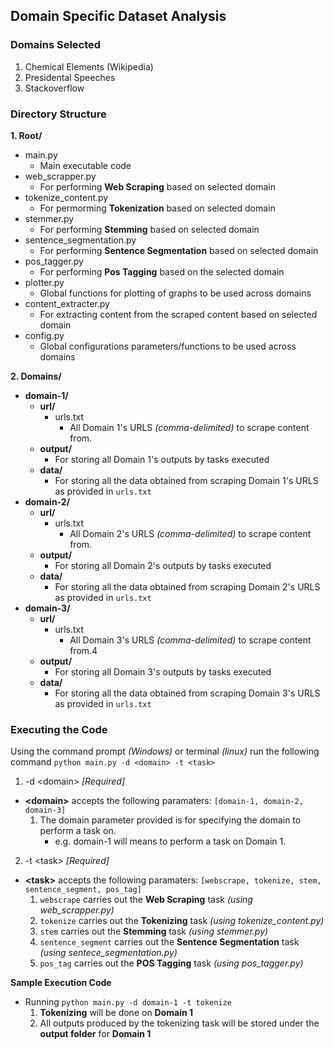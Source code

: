 ## Domain Specific Dataset Analysis
### Domains Selected
1. Chemical Elements (Wikipedia)
2. Presidental Speeches
3. Stackoverflow

### Directory Structure 
**1. Root/**
  - main.py 
    - Main executable code
  - web_scrapper.py
    - For performing **Web Scraping** based on selected domain
  - tokenize_content.py 
    - For permorming **Tokenization** based on selected domain
  - stemmer.py
    - For performing **Stemming** based on selected domain
  - sentence_segmentation.py
    - For performing **Sentence Segmentation** based on selected domain
  - pos_tagger.py
    - For performing **Pos Tagging** based on the selected domain
  - plotter.py 
    - Global functions for plotting of graphs to be used across domains
  - content_extracter.py
    - For extracting content from the scraped content based on selected domain
  - config.py
    - Global configurations parameters/functions to be used across domains
  
**2. Domains/**
  - **domain-1/**
    - **url/**
      - urls.txt 
        - All Domain 1's URLS *(comma-delimited)* to scrape content from.
    - **output/**
      - For storing all Domain 1's outputs by tasks executed 
    - **data/**
      - For storing all the data obtained from scraping Domain 1's URLS as provided in `urls.txt`
  - **domain-2/**
    - **url/**
      - urls.txt
        - All Domain 2's URLS *(comma-delimited)* to scrape content from.
    - **output/**
      - For storing all Domain 2's outputs by tasks executed 
    - **data/**
      - For storing all the data obtained from scraping Domain 2's URLS as provided in `urls.txt`
  - **domain-3/**
    - **url/**
      - urls.txt
        - All Domain 3's URLS *(comma-delimited)* to scrape content from.4
    - **output/**
      - For storing all Domain 3's outputs by tasks executed 
    - **data/**
      - For storing all the data obtained from scraping Domain 3's URLS as provided in `urls.txt`
      
### Executing the Code 
Using the command prompt _(Windows)_ or terminal _(linux)_ run the following command `python main.py -d <domain> -t <task>`
1. -d \<domain\> *[Required]*
  - **\<domain\>** accepts the following paramaters: `[domain-1, domain-2, domain-3]`
    1. The domain parameter provided is for specifying the domain to perform a task on.
       - e.g. domain-1 will means to perform a task on Domain 1.
2. -t \<task\> *[Required]*
  - **\<task\>** accepts the following paramaters: `[webscrape, tokenize, stem, sentence_segment, pos_tag]`
    1. `webscrape` carries out the **Web Scraping** task *(using web_scrapper.py)*
    2. `tokenize` carries out the **Tokenizing** task *(using tokenize_content.py)*
    3. `stem` carries out the **Stemming** task *(using stemmer.py)*
    4. `sentence_segment` carries out the **Sentence Segmentation** task *(using sentece_segmentation.py)*
    5. `pos_tag` carries out the **POS Tagging** task *(using pos_tagger.py)*

**Sample Execution Code** 
- Running `python main.py -d domain-1 -t tokenize`
  1. **Tokenizing** will be done on **Domain 1**
  2. All outputs produced by the tokenizing task will be stored under the **output folder** for **Domain 1**
